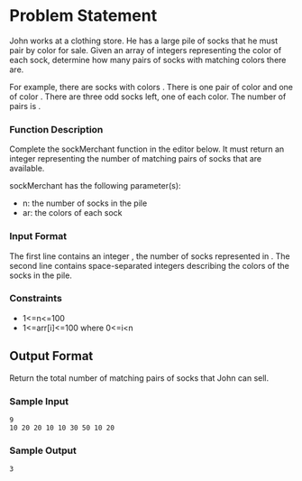 # Problem Statement
John works at a clothing store. He has a large pile of socks that he must pair by color for sale. Given an array of integers representing the color of each sock, determine how many pairs of socks with matching colors there are.

For example, there are  socks with colors . There is one pair of color  and one of color . There are three odd socks left, one of each color. The number of pairs is .

### Function Description

Complete the sockMerchant function in the editor below. It must return an integer representing the number of matching pairs of socks that are available.

sockMerchant has the following parameter(s):

+ n: the number of socks in the pile
+ ar: the colors of each sock

### Input Format

The first line contains an integer , the number of socks represented in .
The second line contains  space-separated integers describing the colors  of the socks in the pile.

### Constraints
+ 1<=n<=100
+ 1<=arr[i]<=100 where 0<=i<n

## Output Format

Return the total number of matching pairs of socks that John can sell.

### Sample Input
```
9
10 20 20 10 10 30 50 10 20
```
### Sample Output
```
3
```